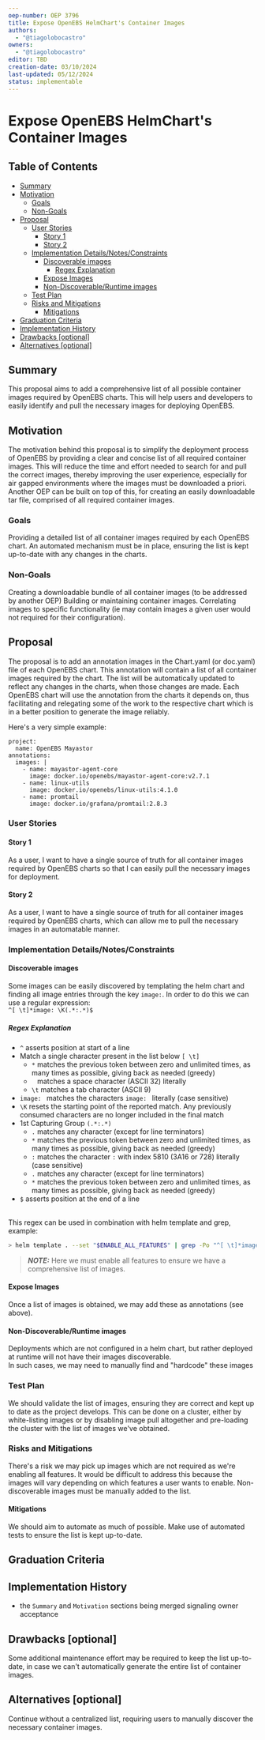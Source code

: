 ```yaml
---
oep-number: OEP 3796
title: Expose OpenEBS HelmChart's Container Images
authors:
  - "@tiagolobocastro"
owners:
  - "@tiagolobocastro"
editor: TBD
creation-date: 03/10/2024
last-updated: 05/12/2024
status: implementable
---
```


# Expose OpenEBS HelmChart's Container Images

## Table of Contents

* [Summary](#summary)
* [Motivation](#motivation)
  * [Goals](#goals)
  * [Non-Goals](#non-goals)
* [Proposal](#proposal)
  * [User Stories](#user-stories)
    * [Story 1](#story-1)
    * [Story 2](#story-2)
  * [Implementation Details/Notes/Constraints](#implementation-detailsnotesconstraints)
    * [Discoverable images](#discoverable-images)
      * [Regex Explanation](#regex-explanation)
    * [Expose Images](#expose-images)
    * [Non-Discoverable/Runtime images](#non-discoverableruntime-images)
  * [Test Plan](#test-plan)
  * [Risks and Mitigations](#risks-and-mitigations)
    * [Mitigations](#mitigations)
* [Graduation Criteria](#graduation-criteria)
* [Implementation History](#implementation-history)
* [Drawbacks [optional]](#drawbacks-optional)
* [Alternatives [optional]](#alternatives-optional)

## Summary

This proposal aims to add a comprehensive list of all possible container images required by OpenEBS charts. This will help users and developers to easily identify and pull the necessary images for deploying OpenEBS.

## Motivation

The motivation behind this proposal is to simplify the deployment process of OpenEBS by providing a clear and concise list of all required container images. This will reduce the time and effort needed to search for and pull the correct images, thereby improving the user experience, especially for air gapped environments where the images must be downloaded a priori.
Another OEP can be built on top of this, for creating an easily downloadable tar file, comprised of all required container images.

### Goals

Providing a detailed list of all container images required by each OpenEBS chart.
An automated mechanism must be in place, ensuring the list is kept up-to-date with any changes in the charts.

### Non-Goals

Creating a downloadable bundle of all container images (to be addressed by another OEP)
Building or maintaining container images.
Correlating images to specific functionality (ie may contain images a given user would not required for their configuration).

## Proposal

The proposal is to add an annotation images in the Chart.yaml (or doc.yaml) file of each OpenEBS chart. This annotation will contain a list of all container images required by the chart. The list will be automatically updated to reflect any changes in the charts, when those changes are made.
Each OpenEBS chart will use the annotation from the charts it depends on, thus facilitating and relegating some of the work to the respective chart which is in a better position to generate the image reliably.

Here's a very simple example:

```text
project:
  name: OpenEBS Mayastor
annotations:
  images: |
    - name: mayastor-agent-core
      image: docker.io/openebs/mayastor-agent-core:v2.7.1
    - name: linux-utils
      image: docker.io/openebs/linux-utils:4.1.0
    - name: promtail
      image: docker.io/grafana/promtail:2.8.3
```

### User Stories

#### Story 1

As a user, I want to have a single source of truth for all container images required by OpenEBS charts so that I can easily pull the necessary images for deployment.

#### Story 2

As a user, I want to have a single source of truth for all container images required by OpenEBS charts, which can allow me to pull the necessary images in an automatable manner.

### Implementation Details/Notes/Constraints

#### Discoverable images

Some images can be easily discovered by templating the helm chart and finding all image entries through the key `image:`.
In order to do this we can use a regular expression:\
`^[ \t]*image: \K(.*:.*)$`

##### Regex Explanation

* `^` asserts position at start of a line
* Match a single character present in the list below `[ \t]`
  * `*` matches the previous token between zero and unlimited times, as many times as possible, giving back as needed (greedy)
  * ` ` matches a space character (ASCII 32) literally
  * `\t` matches a tab character (ASCII 9)
* `image: ` matches the characters `image: ` literally (case sensitive)
* `\K` resets the starting point of the reported match. Any previously consumed characters are no longer included in the final match
* 1st Capturing Group `(.*:.*)`
  * `.` matches any character (except for line terminators)
  * `*` matches the previous token between zero and unlimited times, as many times as possible, giving back as needed (greedy)
  * `:` matches the character `:` with index 5810 (3A16 or 728) literally (case sensitive)
  * `.` matches any character (except for line terminators)
  * `*` matches the previous token between zero and unlimited times, as many times as possible, giving back as needed (greedy)
* `$` asserts position at the end of a line

\
This regex can be used in combination with helm template and grep, example:

```bash
> helm template . --set "$ENABLE_ALL_FEATURES" | grep -Po "^[ \t]*image: \K(.*:.*)$" | tr -d \"
```

> **_NOTE:_** Here we must enable all features to ensure we have a comprehensive list of images.

#### Expose Images

Once a list of images is obtained, we may add these as annotations (see above).

#### Non-Discoverable/Runtime images

Deployments which are not configured in a helm chart, but rather deployed at runtime will not have their images discoverable.\
In such cases, we may need to manually find and "hardcode" these images

### Test Plan

We should validate the list of images, ensuring they are correct and kept up to date as the project develops.
This can be done on a cluster, either by white-listing images or by disabling image pull altogether and pre-loading the cluster
with the list of images we've obtained.

### Risks and Mitigations

There's a risk we may pick up images which are not required as we're enabling all features.
It would be difficult to address this because the images will vary depending on which features a user wants to enable.
Non-discoverable images must be manually added to the list.

#### Mitigations

We should aim to automate as much of possible.
Make use of automated tests to ensure the list is kept up-to-date.

## Graduation Criteria

## Implementation History

* the `Summary` and `Motivation` sections being merged signaling owner acceptance

## Drawbacks [optional]

Some additional maintenance effort may be required to keep the list up-to-date, in case we can't automatically generate the entire list of container images.

## Alternatives [optional]

Continue without a centralized list, requiring users to manually discover the necessary container images.
